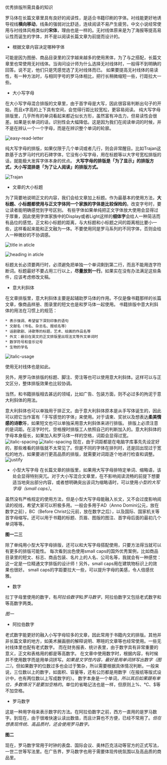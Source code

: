 优秀排版所需具备的知识

罗马体在长篇文章里具有良好的阅读性，是适合书籍印刷的字体。衬线能更好地诱导视线**横向移动**，线条的强弱对比舒适，连续阅读不易产生疲劳。中文小说经常使用与衬线体风格类似的**宋体**，理由也是一样的。无衬线体原来是为了海报等提高易认性而诞生的字体，并不是以阅读长篇文章为前提而设计的。

* 根据文章内容决定哪种字体

可能是因为图册、商品目录里的汉字越来越多的使用黑体，为了与之搭配，长篇文章里也常使用无衬线体。当询问设计师为什么选择无衬线体时，一般得不到明确的回答。说不定，他们只是凭感觉选了无衬线体而已。
如果要提高无衬线体的易读性，有一种方法时，与相同字号的罗马体相比，把行长稍微缩短一些，行距拉大一些。

* 大小写字母

在大小写字母混合排版的文章里，由于首字母是大写，因此很容易判断出句子的开始，而且x字高的上下具有空间，会觉得行距比较宽松，更容易阅读。
纯大写字母排版里，几乎所有的单词看起来都近似长方形，虽然富有冲击力，但易读性会很差。如果是长单词的话，识别性会大幅降低。这是因为我们在阅读单词的时候，并不是在辨认一个一个字母，而是在辨识整个单词的轮廓。

![easy-read-letter](images/easy-read-letter.jpg)

纯大写字母的排版，如果仅限于几个单词或者几行，则会非常醒目。比如Trajan这款基于古罗马时代的石碑字体，它没有小写字母，用在标题等以大字号宽松排版的话，就能极大发挥字体本身的优点。
**大写字母的排版是「为了显示」的排版方式，大小写混排是「为了让人阅读」的排版方式。**

![Trajan](images/capital-typo.jpg)

* 文章的大小标题

为了简要地说明正文的内容，我们会给文章加上标题。作为最基本的使用方法，**大标题、小标题都使用与正文字体同一个家族的字体是比较保险的**。改变字号时，要让读者能明确感觉到字号区别。
有些字体如果单纯把正文字体放大使用会显得过于厚重，因此使用字体家族中的Display或者Light这样的**细体字**会给人一种简洁而有品位的感觉。正文和小标题的距离，与大标题和小标题之间的距离相比要小一些，这样看起来能和正文融为一体。不要使用同是罗马系列的不同字体，否则会给人一种微妙的不协调感。

![title in aticle](images/title-setting.jpg)

![heading in aticle](images/heading.jpg)

标题太长必须要两行时，必须避免把单独一个单词剩到第二行，而且不能用连字符断词。标题最好不要占用三行以上，**尽量放到一行**。如果实在没有办法满足这些条件，应该考虑修改文稿。

* 意大利斜体

在文章排版里，意大利斜体主要是起辅助罗马体的作用。不仅是像书籍那样的长篇文章，像商品样册、图录里的短文也是和罗马体一起使用。
书籍排版中意大利斜体的用法在习惯上的规范：
	
	* 表示强调、希望留下深刻印象的语句
	* 文献名（书名、杂志名、报纸名等）
	* 话剧歌剧、诗歌等的标题，艺术、绘画的作品名等
	* 外文：蔽日在英文的正文排版里出现法文等外文单词时
	* 数学符号和音乐记号
	* 生物的学名

![italic-usage](images/italic-usage.jpg)

使用无衬线体也是如此。

另外，用罗马体排版的标题、脚注、旁注等也可以使用意大利斜体。这样可以与正文区分，整体排版效果也比较协调。

当然，和书籍排版相去甚远的领域，比如广告、包装方面，则不必过多的拘泥于意大利斜体的用法。

意大利斜体也可以单独用于排正文。由于意大利斜体原本是从手写体诞生的，因此可以把它当作富有「手写感觉的字体」来使用。对于请柬、奖状以及想表达**柔美情感的诗歌**等，如果短文也可以单独采用意大利斜体来进行排版。
排版上必须注意的是词距。在活字时代，空格搜时排版工人依照自己的判断加入的。意大利斜体的字母本身瘦长，如果加入和罗马体一样的空格，词距会显得过宽。
![italic-spacing](images/italic_spacing.jpg)
![italic-spacing](images/word-spacing.jpg)
现在，由于词距都是在电脑字库事先先设定好的，那些难看的排版就不太常见了。但是不同的字体在排列时，还是回出现过于宽松的地方。如果要进行更高品质的排版，就需要对词距逐个地进行检查和调整。
![justify](images/justify.jpg)

* 小型大写字母
在长篇文章的排版里，如果用大写字母排特定单词、缩略语，该处会显得特别突兀。对于大小写混合文章里，在不影响阅读流畅的前提下想要适当地突出部分内容，或者想明确突出该词为缩略语时，可以使用*小型的大写字母（small caps）*。

虽然没有严格规定的使用方法，但是小型大写字母能融入长文，又不会过度影响阅读的视线，希望大家可以积极多用。一般会多用于AD（Anno Domini公元，放在数字之前），BC（Before Christ公元前，放在数字之后），以及国际、国家机关等首字母缩写。还可以用于书籍的标题、页眉、图版的图注、首字母后面的最初几个单词等等。

**图一二三**

除了单纯用小型大写字母排版，还可以和大写字母搭配使用，只要方法得当就可以有更多的排版可能性。
每次看到出色使用small caps的国外优秀案例，比如商品目录里的短文、标志、商品包装、名片上的人名、公司名等，我就会有一种感觉：这一定是一位精通文字排版的设计师！另外，small caps用在建筑物标识上的效果也很好。
small caps的字距要拉大一些，可以提升字母的美感，令人倍感优雅。

* 数字

拉丁字母里使用的数字，有*阿拉伯数字*和*罗马数字*，阿拉伯数字又包括老式数字和等高数字两类。

*图一*

  - 阿拉伯数字
  
  老式数字能更好的融入小写字母较多的文章，因此常用于书籍内文的排版。其他并非长篇文章的地方，如美术展画册的解释说明、寒暄的文章等也经常使用。一些无衬线体里也配有老式数字。
  而在财务报表、统计表里，由于数字具有非常重要的意义，正文和表格用的都是等高数字。
  在文章中使用数字时，根据内容，有时候并不使用数字而是用单词拼写。*如果是文学性内容，最好是用单词拼写出数字（图二）*。但如果数字的位数过多也会过于繁杂，所以需要根据具体情况判断。一般来说，三位数以上的数字，如面积、容量等，还有公历都是用数字（在报纸等版式设计中，也有两位数以上写成数字的）。
  数字本身是一个单词，*所以其后如果跟有单位，多数情况下是要加空格的*。单位的省略记法也是一样，但原则上%、℃、$等不加空格。
  
  - 罗马数字

  这是一种用字母来表示数字的方法。在阿拉伯数字之前，西方一直用的是罗马数字。到现在，由于很难快速认读出数值，而且计算也不方便，已经不常用了。*但在想表现传统、高品质时，还会使用罗马数字。*
  
 **图二**
  
  现在，罗马数字常用于时钟的表盘、国际会议、奥林匹克活动等官方的正式写法，一世二世等写法里。在广告界，罗马数字也用于需要体现传统氛围以及高品质的商品里。
  

  

 


